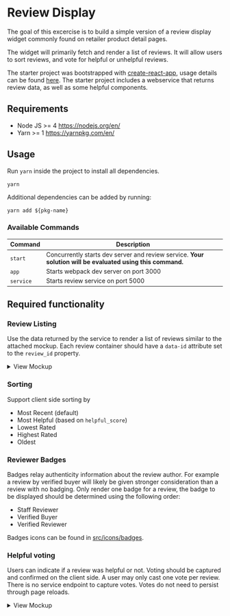 
# Review Display

The goal of this excercise is to build a simple version of a review display widget commonly found on retailer product detail pages.

The widget will primarily fetch and render a list of reviews. It will allow users to sort reviews, and vote for helpful or unhelpful reviews.

The starter project was bootstrapped with [create-react-app](https://github.com/facebook/create-react-app), usage details can be found [here](CREATE_REACT_APP_README.md). The starter project includes a webservice that returns review data, as well as some helpful components.

## Requirements

* Node JS >= 4 https://nodejs.org/en/
* Yarn >= 1 https://yarnpkg.com/en/

## Usage

Run `yarn` inside the project to install all dependencies.

```
yarn
```

Additional dependencies can be added by running:

```
yarn add ${pkg-name}
```

### Available Commands

| Command   | Description                                                                                                |
| --------- | ---------------------------------------------------------------------------------------------------------- |
| `start`   | Concurrently starts dev server and review service. **Your solution will be evaluated using this command.** |
| `app`     | Starts webpack dev server on port 3000                                                                     |
| `service` | Starts review service on port 5000                                                                         |

## Required functionality

### Review Listing

Use the data returned by the service to render a list of reviews similar to the attached mockup. Each review container should have a `data-id` attribute set to the `review_id` property.

<details>
<summary>View Mockup</summary>
<img src="mockups/review-display.png" />
</details>

### Sorting

Support client side sorting by

* Most Recent (default)
* Most Helpful (based on `helpful_score`)
* Lowest Rated
* Highest Rated
* Oldest

### Reviewer Badges

Badges relay authenticity information about the review author. For example a review by verified buyer will likely be given stronger consideration than a review with no badging. Only render one badge for a review, the badge to be displayed should be determined using the following order:

* Staff Reviewer
* Verified Buyer
* Verified Reviewer

Badges icons can be found in [src/icons/badges](src/icons/badges.js).

### Helpful voting

Users can indicate if a review was helpful or not. Voting should be captured and confirmed on the client side. A user may only cast one vote per review. There is no service endpoint to capture votes. Votes do not need to persist through page reloads.

<details>
<summary>View Mockup</summary>
<img src="mockups/voting.gif" style="padding:20px 10px 10px;background-color:white;box-shadow: 0 2px 2px 0 rgba(0, 0, 0, 0.24);"/>
</video>
</details>
